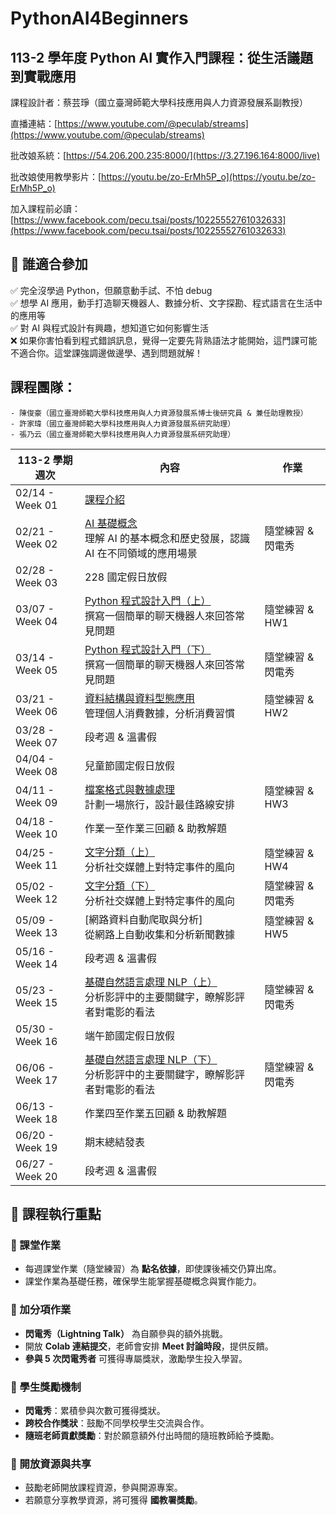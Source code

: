 # PythonAI4Beginners
## 113-2 學年度 Python AI 實作入門課程：從生活議題到實戰應用

課程設計者：蔡芸琤（國立臺灣師範大學科技應用與人力資源發展系副教授）

直播連結：[https://www.youtube.com/@peculab/streams](https://www.youtube.com/@peculab/streams)

批改娘系統：[https://54.206.200.235:8000/](https://3.27.196.164:8000/live)

批改娘使用教學影片：[https://youtu.be/zo-ErMh5P_o](https://youtu.be/zo-ErMh5P_o)

加入課程前必讀：[https://www.facebook.com/pecu.tsai/posts/10225552761032633](https://www.facebook.com/pecu.tsai/posts/10225552761032633)

## 📌 誰適合參加

✅ 完全沒學過 Python，但願意動手試、不怕 debug  
✅ 想學 AI 應用，動手打造聊天機器人、數據分析、文字探勘、程式語言在生活中的應用等  
✅ 對 AI 與程式設計有興趣，想知道它如何影響生活  
❌ 如果你害怕看到程式錯誤訊息，覺得一定要先背熟語法才能開始，這門課可能不適合你。這堂課強調邊做邊學、遇到問題就解！

## 課程團隊：

    - 陳俊豪（國立臺灣師範大學科技應用與人力資源發展系博士後研究員 & 兼任助理教授）
    - 許家瑋（國立臺灣師範大學科技應用與人力資源發展系研究助理）
    - 張乃云（國立臺灣師範大學科技應用與人力資源發展系研究助理）

| 113-2 學期週次 | 內容 | 作業 |
|------|------|----------|
| 02/14 - Week 01 | [課程介紹](https://github.com/peculab/PythonAI4Beginners/blob/main/%E7%AC%AC%E4%B8%80%E9%80%B1_%E8%AA%B2%E7%A8%8B%E4%BB%8B%E7%B4%B9.ipynb)                     | |
| 02/21 - Week 02 | [AI 基礎概念](https://github.com/peculab/PythonAI4Beginners/blob/main/%E7%AC%AC%E4%BA%8C%E9%80%B1_AI_%E5%9F%BA%E7%A4%8E%E6%A6%82%E5%BF%B5.ipynb)<br>理解 AI 的基本概念和歷史發展，認識 AI 在不同領域的應用場景 | 隨堂練習 & 閃電秀 |
| 02/28 - Week 03 | 228 國定假日放假 | |
| 03/07 - Week 04 | [Python 程式設計入門（上）](https://colab.research.google.com/drive/1UUEQID7XEqxvJg7k3ASlqMxn5lTDfNIo?usp=sharing)<br>撰寫一個簡單的聊天機器人來回答常見問題    | 隨堂練習 & HW1 |
| 03/14 - Week 05 | [Python 程式設計入門（下）](https://colab.research.google.com/drive/1k1QHGqlsep5c-MgMkE7bNVVfu7Sw_FhJ?usp=sharing)<br>撰寫一個簡單的聊天機器人來回答常見問題    | 隨堂練習 & 閃電秀 |
| 03/21 - Week 06 | [資料結構與資料型態應用](https://colab.research.google.com/drive/1zmTLDbypW7w2cQYHyRU6FN0VzCjR0oE7?usp=sharing)<br>管理個人消費數據，分析消費習慣       | 隨堂練習 & HW2 |
| 03/28 - Week 07 | 段考週 & 溫書假 |  |
| 04/04 - Week 08 | 兒童節國定假日放假 | |
| 04/11 - Week 09 | [檔案格式與數據處理](https://colab.research.google.com/drive/1WTmDL9cpPSr-TenU63xErK9NqeWioE56?usp=sharing)<br>計劃一場旅行，設計最佳路線安排           | 隨堂練習 & HW3 |
| 04/18 - Week 10 | 作業一至作業三回顧 & 助教解題 | |
| 04/25 - Week 11 | [文字分類（上）](https://github.com/peculab/PythonAI4Beginners/blob/main/%E7%AC%AC%E5%8D%81%E4%B8%89%E9%80%B1_%E6%96%87%E5%AD%97%E5%88%86%E9%A1%9E_Part1.ipynb)<br>分析社交媒體上對特定事件的風向               | 隨堂練習 & HW4 |
| 05/02 - Week 12 | [文字分類（下）](https://github.com/peculab/PythonAI4Beginners/blob/main/%E7%AC%AC%E5%8D%81%E5%9B%9B%E9%80%B1_%E6%96%87%E5%AD%97%E5%88%86%E9%A1%9E_Part2.ipynb)<br>分析社交媒體上對特定事件的風向               | 隨堂練習 & 閃電秀 |
| 05/09 - Week 13 | [網路資料自動爬取與分析]<br>從網路上自動收集和分析新聞數據      | 隨堂練習 & HW5 |
| 05/16 - Week 14 | 段考週 & 溫書假 |  |
| 05/23 - Week 15 | [基礎自然語言處理 NLP（上）](https://github.com/peculab/PythonAI4Beginners/blob/main/%E7%AC%AC%E5%8D%81%E5%85%AD%E9%80%B1_%E5%9F%BA%E7%A4%8E%E8%87%AA%E7%84%B6%E8%AA%9E%E8%A8%80%E8%99%95%E7%90%86_NLP_Part1.ipynb)<br>分析影評中的主要關鍵字，瞭解影評者對電影的看法   | 隨堂練習 & 閃電秀 |
| 05/30 - Week 16 | 端午節國定假日放假 |  |
| 06/06 - Week 17 | [基礎自然語言處理 NLP（下）](https://github.com/peculab/PythonAI4Beginners/blob/main/%E7%AC%AC%E5%8D%81%E4%B8%83%E9%80%B1_%E5%9F%BA%E7%A4%8E%E8%87%AA%E7%84%B6%E8%AA%9E%E8%A8%80%E8%99%95%E7%90%86_NLP_Part2.ipynb)<br>分析影評中的主要關鍵字，瞭解影評者對電影的看法   | 隨堂練習 & 閃電秀 |
| 06/13 - Week 18 | 作業四至作業五回顧 & 助教解題 | |
| 06/20 - Week 19 | 期末總結發表 | |
| 06/27 - Week 20 | 段考週 & 溫書假 | |

## 📌 課程執行重點

### 🔹 課堂作業
- 每週課堂作業（隨堂練習）為 **點名依據**，即使課後補交仍算出席。
- 課堂作業為基礎任務，確保學生能掌握基礎概念與實作能力。

### 🔹 加分項作業
- **閃電秀（Lightning Talk）** 為自願參與的額外挑戰。
- 開放 **Colab 連結提交**，老師會安排 **Meet 討論時段**，提供反饋。
- **參與 5 次閃電秀者** 可獲得專屬獎狀，激勵學生投入學習。

### 🔹 學生獎勵機制
- **閃電秀**：累積參與次數可獲得獎狀。
- **跨校合作獎狀**：鼓勵不同學校學生交流與合作。
- **隨班老師貢獻獎勵**：對於願意額外付出時間的隨班教師給予獎勵。

### 🔹 開放資源與共享
- 鼓勵老師開放課程資源，參與開源專案。
- 若願意分享教學資源，將可獲得 **國教署獎勵**。

